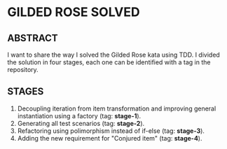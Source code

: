 GILDED ROSE SOLVED
==================

ABSTRACT
--------

I want to share the way I solved the Gilded Rose kata using TDD. I divided the solution in four stages, each one can be identified with a tag in the repository.

STAGES
------

1. Decoupling iteration from item transformation and improving general instantiation using a factory (tag: **stage-1**).
1. Generating all test scenarios (tag: **stage-2**).
1. Refactoring using polimorphism instead of if-else (tag: **stage-3**).
1. Adding the new requirement for "Conjured item" (tag: **stage-4**).
